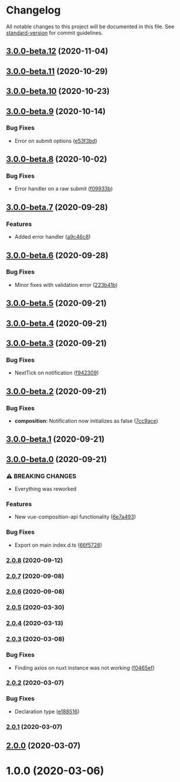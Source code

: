 # Changelog

All notable changes to this project will be documented in this file. See [standard-version](https://github.com/conventional-changelog/standard-version) for commit guidelines.

## [3.0.0-beta.12](https://github.com/rhangai/vue-submit/compare/v3.0.0-beta.11...v3.0.0-beta.12) (2020-11-04)

## [3.0.0-beta.11](https://github.com/rhangai/vue-submit/compare/v3.0.0-beta.10...v3.0.0-beta.11) (2020-10-29)

## [3.0.0-beta.10](https://github.com/rhangai/vue-submit/compare/v3.0.0-beta.9...v3.0.0-beta.10) (2020-10-23)

## [3.0.0-beta.9](https://github.com/rhangai/vue-submit/compare/v3.0.0-beta.8...v3.0.0-beta.9) (2020-10-14)


### Bug Fixes

* Error on submit options ([e53f3bd](https://github.com/rhangai/vue-submit/commit/e53f3bd210d7bb51fce25f52564dcc09a5a519a3))

## [3.0.0-beta.8](https://github.com/rhangai/vue-submit/compare/v3.0.0-beta.7...v3.0.0-beta.8) (2020-10-02)


### Bug Fixes

* Error handler on a raw submit ([f09933b](https://github.com/rhangai/vue-submit/commit/f09933bd38f069820bb19d4099f7063fcefe091b))

## [3.0.0-beta.7](https://github.com/rhangai/vue-submit/compare/v3.0.0-beta.6...v3.0.0-beta.7) (2020-09-28)


### Features

* Added error handler ([a9c46c8](https://github.com/rhangai/vue-submit/commit/a9c46c818fdd9ec592a13534155f11c5d31876f5))

## [3.0.0-beta.6](https://github.com/rhangai/vue-submit/compare/v3.0.0-beta.5...v3.0.0-beta.6) (2020-09-28)


### Bug Fixes

* Minor fixes with validation error ([223b41b](https://github.com/rhangai/vue-submit/commit/223b41b636364387b571da70844f0e4a42005a14))

## [3.0.0-beta.5](https://github.com/rhangai/vue-submit/compare/v3.0.0-beta.4...v3.0.0-beta.5) (2020-09-21)

## [3.0.0-beta.4](https://github.com/rhangai/vue-submit/compare/v3.0.0-beta.3...v3.0.0-beta.4) (2020-09-21)

## [3.0.0-beta.3](https://github.com/rhangai/vue-submit/compare/v3.0.0-beta.2...v3.0.0-beta.3) (2020-09-21)


### Bug Fixes

* NextTick on notification ([f942309](https://github.com/rhangai/vue-submit/commit/f942309a701b8dbe93f8aad6d134459b880f412b))

## [3.0.0-beta.2](https://github.com/rhangai/vue-submit/compare/v3.0.0-beta.1...v3.0.0-beta.2) (2020-09-21)


### Bug Fixes

* **composition:** Notification now initializes as false ([7cc9ace](https://github.com/rhangai/vue-submit/commit/7cc9acee43adb8b300acb0dd7a8759d4b5117735))

## [3.0.0-beta.1](https://github.com/rhangai/vue-submit/compare/v3.0.0-beta.0...v3.0.0-beta.1) (2020-09-21)

## [3.0.0-beta.0](https://github.com/rhangai/vue-submit/compare/v2.0.8...v3.0.0-beta.0) (2020-09-21)


### ⚠ BREAKING CHANGES

* Everything was reworked

### Features

* New vue-composition-api functionality ([6e7a493](https://github.com/rhangai/vue-submit/commit/6e7a4934a0ea4b687f809e3c6bdf766cff8bc85f))


### Bug Fixes

* Export on main index.d.ts ([66f5728](https://github.com/rhangai/vue-submit/commit/66f5728c23c33cc38d4eff42229382b3f2bb7928))

### [2.0.8](https://github.com/rhangai/vue-submit/compare/v2.0.7...v2.0.8) (2020-09-12)

### [2.0.7](https://github.com/rhangai/vue-submit/compare/v2.0.6...v2.0.7) (2020-09-08)

### [2.0.6](https://github.com/rhangai/vue-submit/compare/v2.0.5...v2.0.6) (2020-09-08)

### [2.0.5](https://github.com/rhangai/vue-submit/compare/v2.0.4...v2.0.5) (2020-03-30)

### [2.0.4](https://github.com/rhangai/vue-submit/compare/v2.0.3...v2.0.4) (2020-03-13)

### [2.0.3](https://github.com/rhangai/vue-submit/compare/v2.0.2...v2.0.3) (2020-03-08)


### Bug Fixes

* Finding axios on nuxt instance was not working ([f0465ef](https://github.com/rhangai/vue-submit/commit/f0465ef31883ad9ac68c0c05aff9a7e5086ce9f2))

### [2.0.2](https://github.com/rhangai/vue-submit/compare/v2.0.1...v2.0.2) (2020-03-07)


### Bug Fixes

* Declaration type ([e188516](https://github.com/rhangai/vue-submit/commit/e188516caa8c44464509b1b27da8bdbd50df74c4))

### [2.0.1](https://github.com/rhangai/vue-submit/compare/v2.0.0...v2.0.1) (2020-03-07)

## [2.0.0](https://github.com/rhangai/vue-submit/compare/v1.0.0...v2.0.0) (2020-03-07)

<a name="1.0.0"></a>

# 1.0.0 (2020-03-06)

